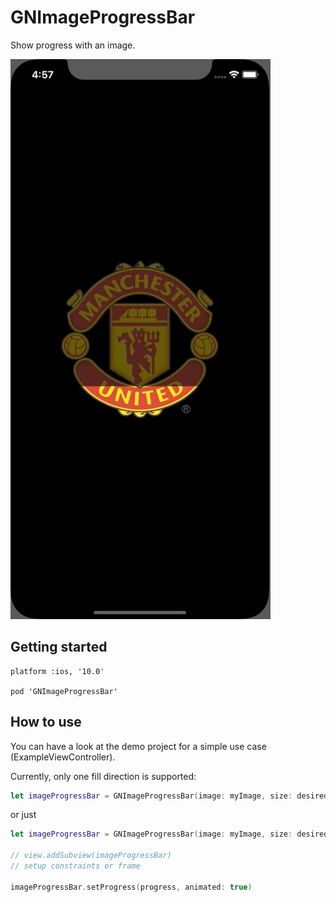 # GNImageProgressBar

Show progress with an image.

![](imageProgress.gif)


## Getting started
```
platform :ios, '10.0'

pod 'GNImageProgressBar'
```

## How to use

You can have a look at the demo project for a simple use case (ExampleViewController).

Currently, only one fill direction is supported:
```swift
let imageProgressBar = GNImageProgressBar(image: myImage, size: desiredSize, backgroundImageAlpha: myAlpha, shouldShowBackgroundImage: true, fillDirection: .fromBottom, progress: 0.3)
```
or just
```swift
let imageProgressBar = GNImageProgressBar(image: myImage, size: desiredSize, fillDirection: .fromBottom)

// view.addSubview(imageProgressBar)
// setup constraints or frame

imageProgressBar.setProgress(progress, animated: true)
```


